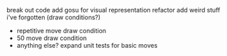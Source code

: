 break out code
add gosu for visual representation
refactor
add weird stuff i've forgotten (draw conditions?)
 - repetitive move draw condition
 - 50 move draw condition
 - anything else?
expand unit tests for basic moves
